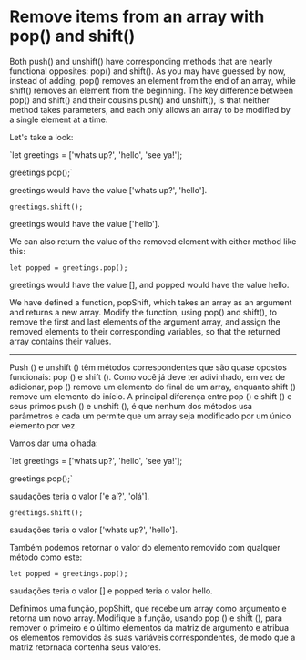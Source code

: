 # Remove items from an array with pop() and shift()

Both push() and unshift() have corresponding methods that are nearly functional opposites: pop() and shift(). As you may have guessed by now, instead of adding, pop() removes an element from the end of an array, while shift() removes an element from the beginning. The key difference between pop() and shift() and their cousins push() and unshift(), is that neither method takes parameters, and each only allows an array to be modified by a single element at a time.

Let's take a look:

`let greetings = ['whats up?', 'hello', 'see ya!'];

greetings.pop();`

greetings would have the value ['whats up?', 'hello'].

`greetings.shift();`

greetings would have the value ['hello'].

We can also return the value of the removed element with either method like this:

`let popped = greetings.pop();`

greetings would have the value [], and popped would have the value hello.

We have defined a function, popShift, which takes an array as an argument and returns a new array. Modify the function, using pop() and shift(), to remove the first and last elements of the argument array, and assign the removed elements to their corresponding variables, so that the returned array contains their values.

---

Push () e unshift () têm métodos correspondentes que são quase opostos funcionais: pop () e shift (). Como você já deve ter adivinhado, em vez de adicionar, pop () remove um elemento do final de um array, enquanto shift () remove um elemento do início. A principal diferença entre pop () e shift () e seus primos push () e unshift (), é que nenhum dos métodos usa parâmetros e cada um permite que um array seja modificado por um único elemento por vez.

Vamos dar uma olhada:

`let greetings = ['whats up?', 'hello', 'see ya!'];

greetings.pop();`

saudações teria o valor ['e aí?', 'olá'].

`greetings.shift();`

saudações teria o valor ['whats up?', 'hello'].

Também podemos retornar o valor do elemento removido com qualquer método como este:

`let popped = greetings.pop();`

saudações teria o valor [] e popped teria o valor hello.

Definimos uma função, popShift, que recebe um array como argumento e retorna um novo array. Modifique a função, usando pop () e shift (), para remover o primeiro e o último elementos da matriz de argumento e atribua os elementos removidos às suas variáveis ​​correspondentes, de modo que a matriz retornada contenha seus valores. 
